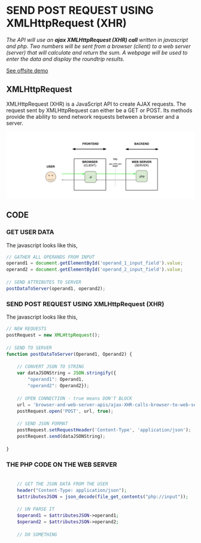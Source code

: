 # SEND POST REQUEST USING XMLHttpRequest (XHR)

  _The API will use an **ajax XMLHttpRequest (XHR) call**
  written in javascript and php.
  Two numbers will be
  sent from a browser (client)
  to a web server (server)
  that will calculate
  and return the sum.
  A webpage will be used to
  enter the data and
  display the roundtrip results._
  
[See offsite demo](http://www.jeffdecola.com/my-frontend-and-backend-api-examples/index.php?page=ajax-XHR-calls-browser-to-web-server)

## XMLHttpRequest

XMLHttpRequest (XHR) is a JavaScript API to create AJAX requests.
The request sent by XMLHttpRequest can either be a GET or POST.
Its methods provide the ability to send network requests between a
browser and a server.

![IMAGE - ajax-XHR-calls-browser-to-web-server - IMAGE](../../../docs/pics/ajax-XHR-calls-browser-to-web-server.jpg)

## CODE

### GET USER DATA

The javascript looks like this,

```js
// GATHER ALL OPERANDS FROM INPUT 
operand1 = document.getElementById('operand_1_input_field').value;
operand2 = document.getElementById('operand_2_input_field').value;

// SEND ATTRIBUTES TO SERVER
postDataToServer(operand1, operand2);
```

### SEND POST REQUEST USING XMLHttpRequest (XHR)

The javascript looks like this,

```js
// NEW REQUESTS
postRequest = new XMLHttpRequest();

// SEND TO SERVER
function postDataToServer(Operand1, Operand2) {
    
    // CONVERT JSON TO STRING
    var dataJSONString = JSON.stringify({ 
        "operand1": Operand1,
        "operand2": Operand2});

    // OPEN CONNECTION - true means DON'T BLOCK
    url = 'browser-and-web-server-apis/ajax-XHR-calls-browser-to-web-server/php_scripts/post_data_to_server.php';
    postRequest.open('POST', url, true);

    // SEND JSON FORMAT
    postRequest.setRequestHeader('Content-Type', 'application/json');
    postRequest.send(dataJSONString);

}
```

### THE PHP CODE ON THE WEB SERVER

```php

    // GET THE JSON DATA FROM THE USER
    header("Content-Type: application/json");
    $attributesJSON = json_decode(file_get_contents("php://input"));

    // UN PARSE IT
    $operand1 = $attributesJSON->operand1;
    $operand2 = $attributesJSON->operand2;

    // DO SOMETHING

```

